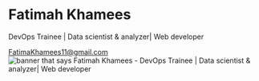 # Fatimah Khamees
DevOps Trainee | Data scientist  & analyzer| Web developer 
<div id="webaddress">
<a href="">FatimaKhamees11@gmail.com</a>

<img src="https://raw.githubusercontent.com/M0nica/M0nica/master/gh-header-image-cropped.png" alt="banner that says Fatimah Khamees - DevOps Trainee | Data scientist  & analyzer| Web developer ">


